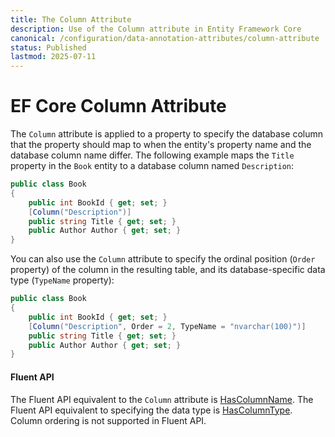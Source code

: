 ```yaml
---
title: The Column Attribute
description: Use of the Column attribute in Entity Framework Core
canonical: /configuration/data-annotation-attributes/column-attribute
status: Published
lastmod: 2025-07-11
---
```

# EF Core Column Attribute

The `Column` attribute is applied to a property to specify the database column that the property should map to when the entity's property name and the database column name differ. The following example maps the `Title` property in the `Book` entity to a database column named `Description`:
```csharp
public class Book
{
    public int BookId { get; set; }
    [Column("Description")]
    public string Title { get; set; }
    public Author Author { get; set; }
}
```
You can also use the `Column` attribute to specify the ordinal position (`Order` property) of the column in the resulting table, and its database-specific data type (`TypeName` property):

```csharp
public class Book
{
    public int BookId { get; set; }
    [Column("Description", Order = 2, TypeName = "nvarchar(100)")]
    public string Title { get; set; }
    public Author Author { get; set; }
}
```
#### Fluent API

The Fluent API equivalent to the `Column` attribute is [HasColumnName](/configuration/fluent-api/hascolumnname-method). The Fluent API equivalent to specifying the data type is [HasColumnType](/configuration/fluent-api/hascolumntype-method). Column ordering is not supported in Fluent API.
